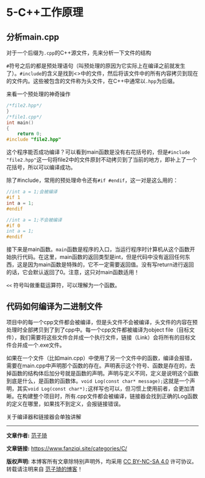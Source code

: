 # 5-C++工作原理

## 分析main.cpp

对于一个后缀为`.cpp`的C++源文件，先来分析一下文件的结构

`#`符号之后的都是预处理语句（叫预处理的原因为它实际上在编译之前就发生了）。`#include`的含义是找到<>中的文件，然后将该文件中的所有内容拷贝到现在的文件内。这些被包含的文件称为头文件，在C++中通常以`.hpp`为后缀。

来看一个预处理的神奇操作

```cpp
/*file2.hpp*/
}
/*file1.cpp*/
int main()
{
	return 0;
#include "file2.hpp"
```

这个程序能否成功编译？可以看到main函数是没有右花括号的，但是`#include "file2.hpp"`这一句将file2中的文件原封不动拷贝到了当前的地方，即补上了一个花括号，所以可以编译成功。

除了#include，常用的预处理命令还有`#if #endif`，这一对是这么用的：

```cpp
//int a = 1;会被编译
#if 1
int a = 1;
#endif

//int a = 1;不会被编译
#if 0
int a = 1;
#endif
```

接下来是main函数。`main`函数是程序的入口，当运行程序时计算机从这个函数开始执行代码。在这里，main函数的返回类型是int，但是代码中没有返回任何东西，这是因为main函数是特殊的，它不一定需要返回值。没有写return进行返回的话，它会默认返回了0。注意，这只对main函数适用！

`<<` 符号叫做重载运算符，可以理解为一个函数。

## 代码如何编译为二进制文件

项目中的每一个cpp文件都会被编译，但是头文件不会被编译，头文件的内容在预处理时全部拷贝到了到了cpp中。每一个cpp文件都被编译为object file（目标文件），我们需要将这些文件合并成一个执行文件，链接（Link）会将所有的目标文件合并成一个.exe文件。

如果在一个文件（比如main.cpp）中使用了另一个文件中的函数，编译会报错，需要在main.cpp中声明那个函数的存在。声明表示这个符号、函数是存在的，去掉函数的结构体后加分号就是函数的声明。声明与定义不同，定义是说明这个函数到底是什么，是函数的函数体。`void Log(const char* message);`这就是一个声明，其实`void Log(const char*);`这样写也可以，但习惯上使用前者，会更加清晰。在构建整个项目时，所有.cpp文件都会被编译，链接器会找到正确的Log函数的定义在哪里，如果找不到定义，会报链接错误。

关于编译器和链接器会单独讲解

------

**文章作者:** [范子琦](https://github.com/fan-ziqi)

**文章链接:** https://www.fanziqi.site/categories/C/

**版权声明:** 本博客所有文章除特别声明外，均采用 [CC BY-NC-SA 4.0](https://creativecommons.org/licenses/by-nc-sa/4.0/) 许可协议。转载请注明来自 [范子琦的博客](http://www.fanziqi.site/)！

